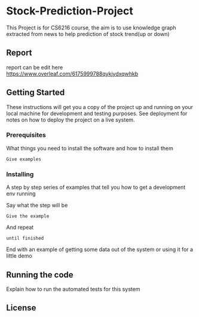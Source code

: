 # Stock-Prediction-Project

This Project is for CS6216 course, the aim is to use knowledge graph extracted from news to help prediction of stock trend(up or down)

## Report
report can be edit here https://www.overleaf.com/6175999788qykjydxqwhkb

## Getting Started

These instructions will get you a copy of the project up and running on your local machine for development and testing purposes. See deployment for notes on how to deploy the project on a live system.

### Prerequisites

What things you need to install the software and how to install them

```
Give examples
```

### Installing

A step by step series of examples that tell you how to get a development env running

Say what the step will be

```
Give the example
```

And repeat

```
until finished
```

End with an example of getting some data out of the system or using it for a little demo

## Running the code

Explain how to run the automated tests for this system

## License
